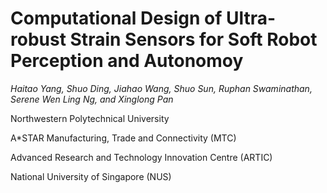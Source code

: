 # Computational Design of Ultra-robust Strain Sensors for Soft Robot Perception and Autonomoy

_Haitao Yang, Shuo Ding, Jiahao Wang, Shuo Sun, Ruphan Swaminathan, Serene Wen Ling Ng, and Xinglong Pan_

Northwestern Polytechnical University

A*STAR Manufacturing, Trade and Connectivity (MTC)

Advanced Research and Technology Innovation Centre (ARTIC)

National University of Singapore (NUS)
